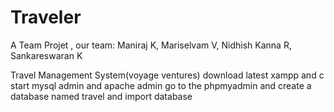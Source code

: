 # Traveler
A Team Projet , our team: Maniraj K, Mariselvam V, Nidhish Kanna R, Sankareswaran K 

Travel Management System(voyage ventures)
download latest xampp and c start mysql admin and apache admin 
go to the phpmyadmin and create a database named travel and import database
